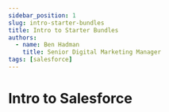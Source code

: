 ```yaml
---
sidebar_position: 1
slug: intro-starter-bundles
title: Intro to Starter Bundles
authors:
  - name: Ben Hadman
    title: Senior Digital Marketing Manager
tags: [salesforce]
---
```


# Intro to Salesforce
